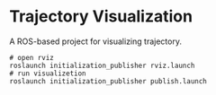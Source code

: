 # Trajectory Visualization
 A ROS-based project for visualizing trajectory.


```
# open rviz
roslaunch initialization_publisher rviz.launch
# run visualizetion
roslaunch initialization_publisher publish.launch
```